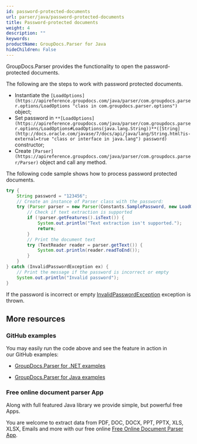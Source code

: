 ```yaml
---
id: password-protected-documents
url: parser/java/password-protected-documents
title: Password-protected documents
weight: 4
description: ""
keywords: 
productName: GroupDocs.Parser for Java
hideChildren: False
---
```

GroupDocs.Parser provides the functionality to open the password-protected documents.

The following are the steps to work with password protected documents.

*   Instantiate the `[LoadOptions](https://apireference.groupdocs.com/java/parser/com.groupdocs.parser.options/LoadOptions "class in com.groupdocs.parser.options")` object;
*   Set password in `**[LoadOptions](https://apireference.groupdocs.com/java/parser/com.groupdocs.parser.options/LoadOptions#LoadOptions(java.lang.String))**([String](http://docs.oracle.com/javase/7/docs/api/java/lang/String.html?is-external=true "class or interface in java.lang") password)` constructor;
*   Create `[Parser](https://apireference.groupdocs.com/java/parser/com.groupdocs.parser/Parser)` object and call any method.

The following code sample shows how to process password protected documents.

```java
try {
    String password = "123456";
    // Create an instance of Parser class with the password:
    try (Parser parser = new Parser(Constants.SamplePassword, new LoadOptions(password))) {
        // Check if text extraction is supported
        if (!parser.getFeatures().isText()) {
            System.out.println("Text extraction isn't supported.");
            return;
        }
        // Print the document text
        try (TextReader reader = parser.getText()) {
            System.out.println(reader.readToEnd());
        }
    }
} catch (InvalidPasswordException ex) {
    // Print the message if the password is incorrect or empty
    System.out.println("Invalid password");
}

```

If the password is incorrect or empty [InvalidPasswordException](https://apireference.groupdocs.com/java/parser/com.groupdocs.parser.exceptions/InvalidPasswordException "class in com.groupdocs.parser.exceptions") exception is thrown.

## More resources

### GitHub examples

You may easily run the code above and see the feature in action in our GitHub examples:

*   [GroupDocs.Parser for .NET examples](https://github.com/groupdocs-parser/GroupDocs.Parser-for-.NET)
    
*   [GroupDocs.Parser for Java examples](https://github.com/groupdocs-parser/GroupDocs.Parser-for-Java)
    

### Free online document parser App

Along with full featured Java library we provide simple, but powerful free Apps.

You are welcome to extract data from PDF, DOC, DOCX, PPT, PPTX, XLS, XLSX, Emails and more with our free online [Free Online Document Parser App](https://products.groupdocs.app/parser).
